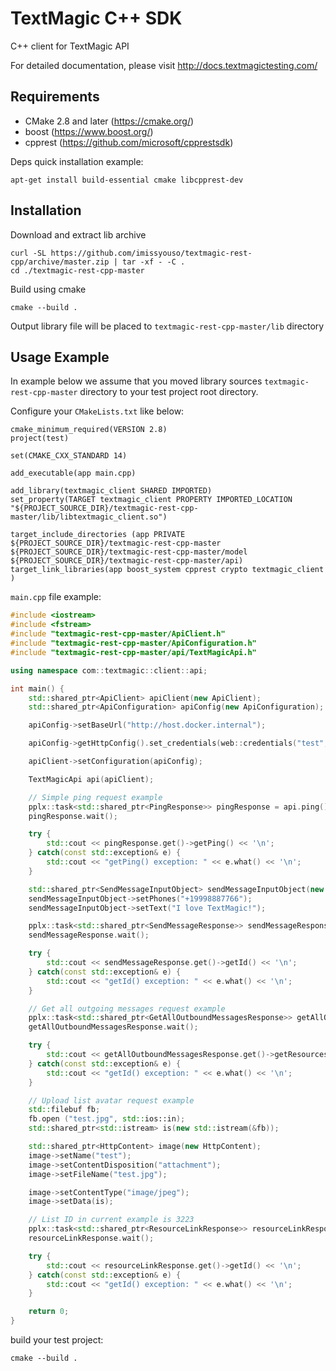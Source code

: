 # TextMagic C++ SDK

C++ client for TextMagic API

For detailed documentation, please visit http://docs.textmagictesting.com/

## Requirements

* CMake 2.8 and later (https://cmake.org/)
* boost (https://www.boost.org/)
* cpprest (https://github.com/microsoft/cpprestsdk)

Deps quick installation example:
```shell
apt-get install build-essential cmake libcpprest-dev
```

## Installation

Download and extract lib archive
```shell
curl -SL https://github.com/imissyouso/textmagic-rest-cpp/archive/master.zip | tar -xf - -C .
cd ./textmagic-rest-cpp-master
```
Build using cmake
```shell
cmake --build .
```
Output library file will be placed to `textmagic-rest-cpp-master/lib` directory

## Usage Example
In example below we assume that you moved library sources `textmagic-rest-cpp-master` directory to your test project root directory.

Configure your `CMakeLists.txt` like below:
```shell
cmake_minimum_required(VERSION 2.8)
project(test)

set(CMAKE_CXX_STANDARD 14)

add_executable(app main.cpp)

add_library(textmagic_client SHARED IMPORTED)
set_property(TARGET textmagic_client PROPERTY IMPORTED_LOCATION "${PROJECT_SOURCE_DIR}/textmagic-rest-cpp-master/lib/libtextmagic_client.so")

target_include_directories (app PRIVATE ${PROJECT_SOURCE_DIR}/textmagic-rest-cpp-master ${PROJECT_SOURCE_DIR}/textmagic-rest-cpp-master/model ${PROJECT_SOURCE_DIR}/textmagic-rest-cpp-master/api)
target_link_libraries(app boost_system cpprest crypto textmagic_client )
```

`main.cpp` file example:
```cpp
#include <iostream>
#include <fstream>
#include "textmagic-rest-cpp-master/ApiClient.h"
#include "textmagic-rest-cpp-master/ApiConfiguration.h"
#include "textmagic-rest-cpp-master/api/TextMagicApi.h"

using namespace com::textmagic::client::api;

int main() {
    std::shared_ptr<ApiClient> apiClient(new ApiClient);
    std::shared_ptr<ApiConfiguration> apiConfig(new ApiConfiguration);

    apiConfig->setBaseUrl("http://host.docker.internal");

    apiConfig->getHttpConfig().set_credentials(web::credentials("test", "mdwpeFrNGc7GyV1V4J6UJawcp0XTLm"));

    apiClient->setConfiguration(apiConfig);

    TextMagicApi api(apiClient);

    // Simple ping request example
    pplx::task<std::shared_ptr<PingResponse>> pingResponse = api.ping();
    pingResponse.wait();

    try {
        std::cout << pingResponse.get()->getPing() << '\n';
    } catch(const std::exception& e) {
        std::cout << "getPing() exception: " << e.what() << '\n';
    }

    std::shared_ptr<SendMessageInputObject> sendMessageInputObject(new SendMessageInputObject);
    sendMessageInputObject->setPhones("+19998887766");
    sendMessageInputObject->setText("I love TextMagic!");

    pplx::task<std::shared_ptr<SendMessageResponse>> sendMessageResponse = api.sendMessage(sendMessageInputObject, false);
    sendMessageResponse.wait();

    try {
        std::cout << sendMessageResponse.get()->getId() << '\n';
    } catch(const std::exception& e) {
        std::cout << "getId() exception: " << e.what() << '\n';
    }

    // Get all outgoing messages request example
    pplx::task<std::shared_ptr<GetAllOutboundMessagesResponse>> getAllOutboundMessagesResponse = api.getAllOutboundMessages(boost::none, boost::none, boost::none);
    getAllOutboundMessagesResponse.wait();

    try {
        std::cout << getAllOutboundMessagesResponse.get()->getResources()[0]->getId() << '\n';
    } catch(const std::exception& e) {
        std::cout << "getId() exception: " << e.what() << '\n';
    }

    // Upload list avatar request example
    std::filebuf fb;
    fb.open ("test.jpg", std::ios::in);
    std::shared_ptr<std::istream> is(new std::istream(&fb));

    std::shared_ptr<HttpContent> image(new HttpContent);
    image->setName("test");
    image->setContentDisposition("attachment");
    image->setFileName("test.jpg");

    image->setContentType("image/jpeg");
    image->setData(is);

    // List ID in current example is 3223
    pplx::task<std::shared_ptr<ResourceLinkResponse>> resourceLinkResponse = api.uploadListAvatar(image, 3223);
    resourceLinkResponse.wait();

    try {
        std::cout << resourceLinkResponse.get()->getId() << '\n';
    } catch(const std::exception& e) {
        std::cout << "getId() exception: " << e.what() << '\n';
    }

    return 0;
}
```
build your test project:
```shell
cmake --build .
```
